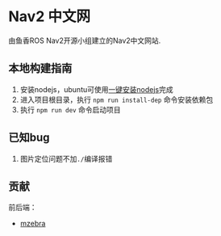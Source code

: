 # Nav2 中文网

由鱼香ROS Nav2开源小组建立的Nav2中文网站.


## 本地构建指南
1. 安装nodejs，ubuntu可使用[一键安装nodejs](https://github.com/fishros)完成
2. 进入项目根目录，执行 `npm run install-dep` 命令安装依赖包
3. 执行 `npm run dev` 命令启动项目

## 已知bug

1. 图片定位问题不加`./`编译报错

## 贡献

前后端：
- [mzebra](https://github.com/mzebra)

